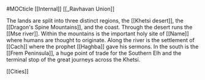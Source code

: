#MOCticle 
[[Internal]]
[[_Ravhavan Union]]


The lands are split into three distinct regions, the [[Khetsi desert]], the [[Dragon's Spine Mountains]], and the coast. Through the desert runs the [[Mse river]]. Within the mountains is the important holy site of [[Name]] where humans are thought to originate. Along the river is the settlement of [[Cach]] where the prophet [[Haghba]] gave his sermons. In the south is the [[Frem Peninsula]], a huge point of trade for the Southern Elh and the terminal stop of the great journeys across the Khetsi.

[[Cities]]